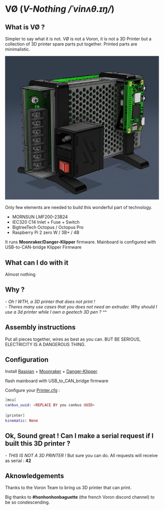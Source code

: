 # VØ (_V-Nothing /ˈvinʌθ.ɪŋ/_)
## What is VØ ? 
Simpler to say what it is not.
VØ is not a Voron, it is not a 3D Printer but a collection of 3D printer spare parts put together. Printed parts are minimalistic.

![V-nothing](./images/v-nothing.png)

Only few elements are needed to build this wonderful part of technology.
- MORNSUN LMF200-23B24
- IEC320 C14 Inlet  + Fuse + Switch
- BigtreeTech Octopus / Octopus Pro
- Raspberry Pi 2 zero W / 3B+ / 4B

It runs **Moonraker/Danger-Klipper** firmware. Mainboard is configured with USB-to-CAN-bridge Klipper Firmware

## What can I do with it

Almost nothing

## Why ? 
_- Oh ! WTH, a 3D printer that does not print !_<br>
_- Theres many use cases that you  does not need an extruder. Why should I use a 3d printer while I own a geetech 3D pen ? ^^_

## Assembly instructions
Put all pieces together, wires as best as you can. BUT BE SERIOUS, ELECTRICITY IS A DANGEROUS THING. 

## Configuration
Install [Raspian](https://www.raspberrypi.com/software/) + [Moonraker](https://github.com/Arksine/moonraker) + [Danger-Klipper](https://github.com/DangerKlippers/danger-klipper).

flash mainboard with USB_to_CAN_bridge firmware

Configure your [Printer.cfg](./printer.cfg) :
```elixir
[mcu]
canbus_uuid: <REPLACE BY you canbus UUID>

[printer]
kinematic: None
```

## Ok, Sound great ! Can I make a serial request if I built this 3D printer ?
_- THIS IS NOT A 3D PRINTER !_
But sure you can do. All requests will receive as serial : **42**

## Aknowledgements
Thanks to the Voron Team to bring us 3D printer that can print.

Big thanks to **#honhonhonbaguette** (the french Voron discord channel) to be so condescending.

